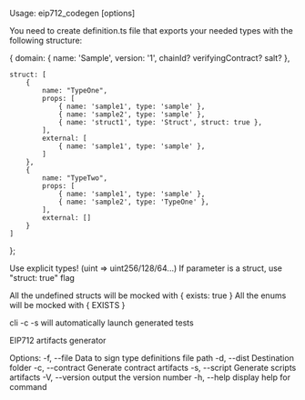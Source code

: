 Usage: eip712_codegen [options]

You need to create definition.ts file that exports your needed types with the following structure:

{
    domain: {
        name: 'Sample',
        version: '1',
        chainId?
        verifyingContract?
        salt?
    },

    struct: [
        {
            name: "TypeOne", 
            props: [
                { name: 'sample1', type: 'sample' },
                { name: 'sample2', type: 'sample' },
                { name: 'struct1', type: 'Struct', struct: true },
            ],
            external: [
                { name: 'sample1', type: 'sample' },
            ]
        },
        {
            name: "TypeTwo",
            props: [
                { name: 'sample1', type: 'sample' },
                { name: 'sample2', type: 'TypeOne' },
            ],
            external: []
        }
    ]
}; 

Use explicit types! (uint => uint256/128/64...)
If parameter is a struct, use "struct: true" flag

All the undefined structs will be mocked with { exists: true }
All the enums will be mocked with { EXISTS }

cli -c -s will automatically launch generated tests

EIP712 artifacts generator

Options:
  -f, --file  <path>  Data to sign type definitions file path
  -d, --dist  <path>  Destination folder
  -c, --contract      Generate contract artifacts
  -s, --script        Generate scripts artifacts
  -V, --version       output the version number
  -h, --help          display help for command